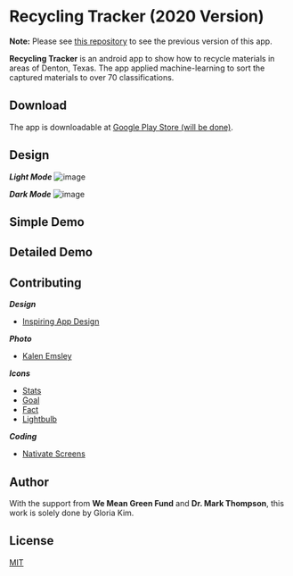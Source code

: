# Recycling Tracker (2020 Version)

**Note:** Please see [this repository](https://github.com/gloriakim-cs-projects/2019-android-recycling-tracker-completed/) to see the previous version of this app.

**Recycling Tracker** is an android app to show how to recycle materials in areas of Denton, Texas. The app applied machine-learning to sort the captured materials to over 70 classifications.

## Download

The app is downloadable at [Google Play Store (will be done)](https://play.google.com/store?hl=en_US).

## Design

***Light Mode***
![image](https://user-images.githubusercontent.com/68700599/89610031-23008f80-d83f-11ea-99eb-057306cb6864.png)

***Dark Mode***
![image](https://user-images.githubusercontent.com/68700599/89610011-12e8b000-d83f-11ea-83b8-7ca8bfb4e752.png)

## Simple Demo

## Detailed Demo

## Contributing

***Design***
- [Inspiring App Design](https://www.behance.net/gallery/77578081/greendeeds-Recycling-App?tracking_source=search_projects_recommended%7Crecycling)

***Photo***
- [Kalen Emsley](https://unsplash.com/photos/Bkci_8qcdvQ)

***Icons***
- [Stats](https://www.flaticon.com/free-icon/bar-chart_900809?term=stat&page=2&position=19)
- [Goal](https://www.flaticon.com/free-icon/goal_1694313?term=goal&page=2&position=57)
- [Fact](https://www.flaticon.com/free-icon/agenda_865152?term=book&page=1&position=95)
- [Lightbulb](https://www.flaticon.com/free-icon/electric-light-bulb_15595?term=lightbulb&page=1&position=72)

***Coding***
- [Nativate Screens](https://stackoverflow.com/questions/44004451/navigator-operation-requested-with-a-context-that-does-not-include-a-navigator)

## Author

With the support from **We Mean Green Fund** and **Dr. Mark Thompson**, this work is solely done by Gloria Kim.

## License
[MIT](https://choosealicense.com/licenses/mit/)
